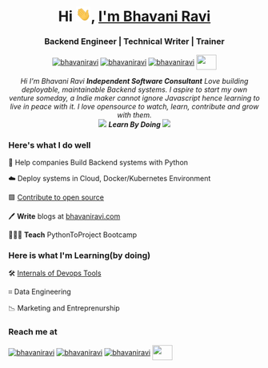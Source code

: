 <h1 align="center">Hi <img src="https://raw.githubusercontent.com/ABSphreak/ABSphreak/master/gifs/Hi.gif" width="30px">, <a href="https://bhavaniravi.com"> I'm Bhavani Ravi </a></h1>
<h3 align="center">Backend Engineer | Technical Writer | Trainer </h3>
<p align="center">
<a href="https://www.linkedin.com/in/bhavanir/" target="blank"><img align="center" src="https://cdn.jsdelivr.net/npm/simple-icons@3.0.1/icons/linkedin.svg" alt="bhavaniravi" height="30" width="40" /></a>
<a href="https://twitter.com/BhavaniRavi_" target="blank"><img align="center" src="https://cdn.jsdelivr.net/npm/simple-icons@3.0.1/icons/twitter.svg" alt="bhavaniravi" height="30" width="40" /></a>
  <a href="https://bhavaniravi.com" target="blank"><img align="center" src="https://cdns.iconmonstr.com/wp-content/assets/preview/2017/96/iconmonstr-globe-8.png" alt="bhavaniravi" height="30" width="40" /></a>
 <a href = "mailto: bhavanicodes@gmail.com"><img align="center" src="https://simpleicons.org/icons/gmail.svg" height="30" width="40" /></a>
</p>
</p>



<p align="center">
  <em>
    Hi I'm Bhavani Ravi <b>Independent Software Consultant</b> Love building deployable, maintainable Backend systems. 
    I aspire to start my own venture someday, a Indie maker cannot ignore Javascript hence learning to live in peace with it. I love opensource to watch, learn, contribute and grow with them.
  </em> 
  <br>
  <img src="https://media.giphy.com/media/VgCDAzcKvsR6OM0uWg/giphy.gif" width="30" /> <b><i>Learn By Doing </i></b> <img src="https://media.giphy.com/media/7j2hfyeVcDtf2/giphy.gif" width="30" />
</p>

  
### Here's what I do well

🐍 Help companies Build Backend systems with Python 

☁️ Deploy systems in Cloud, Docker/Kubernetes Environment

🟩 [Contribute to open source](https://bhavaniravi.com/projects/)

🖊 **Write** blogs at [bhavaniravi.com](https://bhavaniravi.com/blog)

👩🏻‍🏫 **Teach** PythonToProject Bootcamp

### Here is what I'm Learning(by doing)

🛠 [Internals of Devops Tools](https://www.getrevue.co/profile/bhavaniravi)

⌗ Data Engineering

📉 Marketing and Entreprenurship

### Reach me at 


<a href="https://www.linkedin.com/in/bhavanir/" target="blank"><img align="center" src="https://cdn.jsdelivr.net/npm/simple-icons@3.0.1/icons/linkedin.svg" alt="bhavaniravi" height="30" width="40" /></a>
<a href="https://twitter.com/BhavaniRavi_" target="blank"><img align="center" src="https://cdn.jsdelivr.net/npm/simple-icons@3.0.1/icons/twitter.svg" alt="bhavaniravi" height="30" width="40" /></a>
  <a href="https://bhavaniravi.com" target="blank"><img align="center" src="https://cdns.iconmonstr.com/wp-content/assets/preview/2017/96/iconmonstr-globe-8.png" alt="bhavaniravi" height="30" width="40" /></a>
 <a href = "mailto: bhavanicodes@gmail.com"><img align="center" src="https://simpleicons.org/icons/gmail.svg" height="30" width="40" /></a>
</p>
</p>
